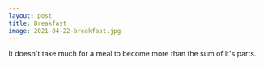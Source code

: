 ```yaml
---
layout: post
title: Breakfast 
image: 2021-04-22-breakfast.jpg
---
```


It doesn't take much for a meal to become more than the sum of it's parts.


